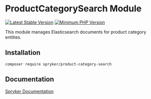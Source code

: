 # ProductCategorySearch Module
[![Latest Stable Version](https://poser.pugx.org/spryker/product-category-search/v/stable.svg)](https://packagist.org/packages/spryker/product-category-search)
[![Minimum PHP Version](https://img.shields.io/badge/php-%3E%3D%208.3-8892BF.svg)](https://php.net/)

This module manages Elasticsearch documents for product category entities.

## Installation

```
composer require spryker/product-category-search
```

## Documentation

[Spryker Documentation](https://spryker.github.io)
